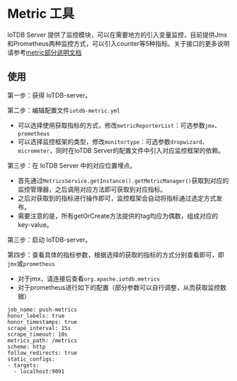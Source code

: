 <!--

    Licensed to the Apache Software Foundation (ASF) under one
    or more contributor license agreements.  See the NOTICE file
    distributed with this work for additional information
    regarding copyright ownership.  The ASF licenses this file
    to you under the Apache License, Version 2.0 (the
    "License"); you may not use this file except in compliance
    with the License.  You may obtain a copy of the License at
    
        http://www.apache.org/licenses/LICENSE-2.0
    
    Unless required by applicable law or agreed to in writing,
    software distributed under the License is distributed on an
    "AS IS" BASIS, WITHOUT WARRANTIES OR CONDITIONS OF ANY
    KIND, either express or implied.  See the License for the
    specific language governing permissions and limitations
    under the License.

-->

# Metric 工具
IoTDB Server 提供了监控模块，可以在需要地方的引入变量监控，目前提供Jmx和Prometheus两种监控方式，可以引入counter等5种指标。关于接口的更多说明请参考<a href = "https://github.com/apache/iotdb/tree/master/metrics">metric部分说明文档</a>


## 使用

第一步：获得 IoTDB-server。

第二步：编辑配置文件`iotdb-metric.yml`

- 可以选择使用获取指标的方式，修改`metricReporterList`：可选参数`jmx`、`prometheus`
- 可以选择监控框架的类型，修改`monitortype`：可选参数`dropwizard`、`micrometer`，同时在IoTDB Server的配置文件中引入对应监控框架的依赖。

第三步：在 IoTDB Server 中的对应位置埋点。

- 首先通过`MetricsService.getInstance().getMetricManager()`获取到对应的监控管理器，之后调用对应方法即可获取到对应指标。
- 之后对获取到的指标进行操作即可，监控框架会自动将指标通过选定方式发布。
- 需要注意的是，所有getOrCreate方法提供的tag均应为偶数，组成对应的key-value。

第三步：启动 IoTDB-server。

第四步：查看具体的指标参数，根据选择的获取的指标的方式分别查看即可，即`jmx`或`prometheus`

- 对于jmx，请连接后查看`org.apache.iotdb.metrics`
- 对于prometheus进行如下的配置（部分参数可以自行调整，从而获取监控数据）

```
job_name: push-metrics
honor_labels: true
honor_timestamps: true
scrape_interval: 15s
scrape_timeout: 10s
metrics_path: /metrics
scheme: http
follow_redirects: true
static_configs:
- targets:
  - localhost:9091
```